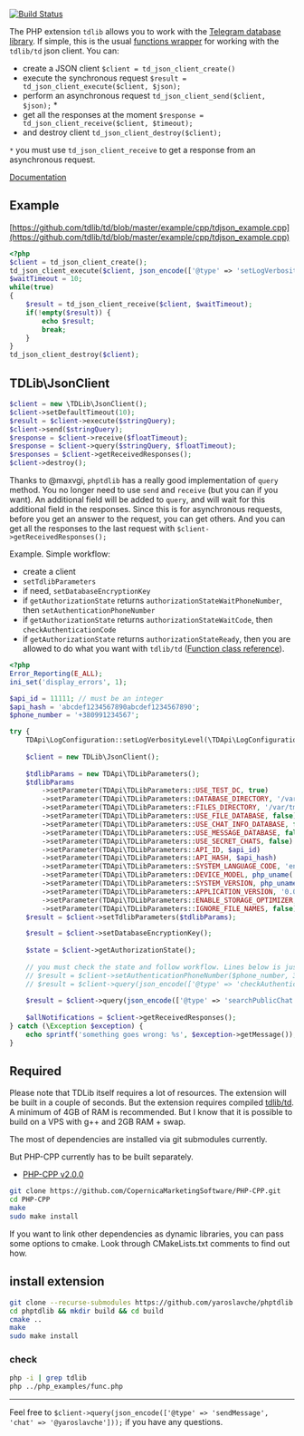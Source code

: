 [![Build Status](https://travis-ci.com/yaroslavche/phptdlib.svg?branch=master)](https://travis-ci.com/yaroslavche/phptdlib)

The PHP extension `tdlib` allows you to work with the [Telegram database library](https://core.telegram.org/tdlib).
If simple, this is the usual [functions wrapper](include/td_json_client_func.hpp) for working with the `tdlib/td` json client. You can:
 - create a JSON client `$client = td_json_client_create()`
 - execute the synchronous request `$result = td_json_client_execute($client, $json);`
 - perform an asynchronous request `td_json_client_send($client, $json);` *
 - get all the responses at the moment `$response = td_json_client_receive($client, $timeout);`
 - and destroy client `td_json_client_destroy($client);`

`*` you must use `td_json_client_receive` to get a response from an asynchronous request.

[Documentation](https://yaroslavche.github.io/phptdlib/)

## Example
[https://github.com/tdlib/td/blob/master/example/cpp/tdjson_example.cpp](https://github.com/tdlib/td/blob/master/example/cpp/tdjson_example.cpp)
```php
<?php
$client = td_json_client_create();
td_json_client_execute($client, json_encode(['@type' => 'setLogVerbosityLevel', 'new_verbosity_level' => '0']));
$waitTimeout = 10;
while(true)
{
    $result = td_json_client_receive($client, $waitTimeout);
    if(!empty($result)) {
        echo $result;
        break;
    }
}
td_json_client_destroy($client);
```

## TDLib\JsonClient

```php
$client = new \TDLib\JsonClient();
$client->setDefaultTimeout(10);
$result = $client->execute($stringQuery);
$client->send($stringQuery);
$response = $client->receive($floatTimeout);
$response = $client->query($stringQuery, $floatTimeout);
$responses = $client->getReceivedResponses();
$client->destroy();
```

Thanks to @maxvgi, `phptdlib` has a really good implementation of `query` method. You no longer need to use `send` and `receive` (but you can if you want). An additional field will be added to `query`, and will wait for this additional field in the responses. Since this is for asynchronous requests, before you get an answer to the request, you can get others. And you can get all the responses to the last request with `$client->getReceivedResponses();` 

Example. Simple workflow:
 - create a client
 - `setTdlibParameters`
 - if need, `setDatabaseEncryptionKey`
 - if `getAuthorizationState` returns `authorizationStateWaitPhoneNumber`, then `setAuthenticationPhoneNumber`
 - if `getAuthorizationState` returns `authorizationStateWaitCode`, then `checkAuthenticationCode`
 - if `getAuthorizationState` returns `authorizationStateReady`, then you are allowed to do what you want with `tdlib/td` ([Function class reference](https://core.telegram.org/tdlib/docs/classtd_1_1td__api_1_1_function.html)).

```php
<?php
Error_Reporting(E_ALL);
ini_set('display_errors', 1);

$api_id = 11111; // must be an integer
$api_hash = 'abcdef1234567890abcdef1234567890';
$phone_number = '+380991234567';

try {
    TDApi\LogConfiguration::setLogVerbosityLevel(\TDApi\LogConfiguration::LVL_ERROR);
    
    $client = new TDLib\JsonClient();
    
    $tdlibParams = new TDApi\TDLibParameters();
    $tdlibParams
        ->setParameter(TDApi\TDLibParameters::USE_TEST_DC, true)
        ->setParameter(TDApi\TDLibParameters::DATABASE_DIRECTORY, '/var/tmp/tdlib')
        ->setParameter(TDApi\TDLibParameters::FILES_DIRECTORY, '/var/tmp/tdlib')
        ->setParameter(TDApi\TDLibParameters::USE_FILE_DATABASE, false)
        ->setParameter(TDApi\TDLibParameters::USE_CHAT_INFO_DATABASE, false)
        ->setParameter(TDApi\TDLibParameters::USE_MESSAGE_DATABASE, false)
        ->setParameter(TDApi\TDLibParameters::USE_SECRET_CHATS, false)
        ->setParameter(TDApi\TDLibParameters::API_ID, $api_id)
        ->setParameter(TDApi\TDLibParameters::API_HASH, $api_hash)
        ->setParameter(TDApi\TDLibParameters::SYSTEM_LANGUAGE_CODE, 'en')
        ->setParameter(TDApi\TDLibParameters::DEVICE_MODEL, php_uname('s'))
        ->setParameter(TDApi\TDLibParameters::SYSTEM_VERSION, php_uname('v'))
        ->setParameter(TDApi\TDLibParameters::APPLICATION_VERSION, '0.0.9')
        ->setParameter(TDApi\TDLibParameters::ENABLE_STORAGE_OPTIMIZER, true)
        ->setParameter(TDApi\TDLibParameters::IGNORE_FILE_NAMES, false);
    $result = $client->setTdlibParameters($tdlibParams);

    $result = $client->setDatabaseEncryptionKey();
    
    $state = $client->getAuthorizationState();
    
    // you must check the state and follow workflow. Lines below is just for an example.
    // $result = $client->setAuthenticationPhoneNumber($phone_number, 3); // wait response 3 seconds. default - 1.
    // $result = $client->query(json_encode(['@type' => 'checkAuthenticationCode', 'code' => 'xxxxx', 'first_name' => 'dummy', 'last_name' => 'dummy']), 10);
    
    $result = $client->query(json_encode(['@type' => 'searchPublicChat', 'username' => 'telegram']), 10);
    
    $allNotifications = $client->getReceivedResponses();
} catch (\Exception $exception) {
    echo sprintf('something goes wrong: %s', $exception->getMessage());
}
```

## Required

Please note that TDLib itself requires a lot of resources. The extension will be built in a couple of seconds. But the extension requires compiled [tdlib/td](https://github.com/tdlib/td). A minimum of 4GB of RAM is recommended. But I know that it is possible to build on a VPS with g++ and 2GB RAM + swap.

The most of dependencies are installed via git submodules currently.

But PHP-CPP currently has to be built separately.
 
 - [PHP-CPP v2.0.0][2]
 
```bash
git clone https://github.com/CopernicaMarketingSoftware/PHP-CPP.git
cd PHP-CPP
make
sudo make install
```

If you want to link other dependencies as dynamic libraries, you can pass
 some options to cmake. Look through CMakeLists.txt comments to find out how.

## install extension
```bash
git clone --recurse-submodules https://github.com/yaroslavche/phptdlib.git
cd phptdlib && mkdir build && cd build
cmake ..
make
sudo make install
```
### check
```bash
php -i | grep tdlib
php ../php_examples/func.php
```

---

Feel free to `$client->query(json_encode(['@type' => 'sendMessage', 'chat' => '@yaroslavche']));` if you have any questions.

[1]: https://github.com/tdlib/td
[2]: https://github.com/CopernicaMarketingSoftware/PHP-CPP/
[3]: https://github.com/nlohmann/json
[td_dependencies]: https://github.com/tdlib/td#dependencies
[td_ram_issue]: https://github.com/tdlib/td/issues/67
[phptdlib_docker_image]: https://hub.docker.com/r/yaroslavche/phptdlib/
